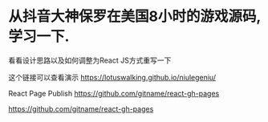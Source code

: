 # 从抖音大神保罗在美国8小时的游戏源码,学习一下.

看看设计思路以及如何调整为React JS方式重写一下

这个链接可以查看演示
https://lotuswalking.github.io/niulegeniu/

React Page Publish
https://github.com/gitname/react-gh-pages

https://github.com/gitname/react-gh-pages